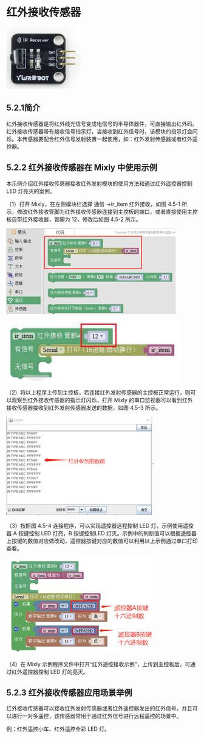 # 红外接收传感器

![](../../.gitbook/assets/ying-jian-1215099.png)

## 5.2.1简介

红外接收传感器是将红外线光信号变成电信号的半导体器件，可直接输出红外码。红外接收传感器带有接收信号指示灯，当接收到红外信号时，该模块的指示灯会闪烁。本传感器要配合红外信号发射装置一起使用，如：红外发射传感器或者红外遥控器。

## 5.2.2 红外接收传感器在 Mixly 中使用示例

本示例介绍红外接收传感器接收红外发射模块的使用方法和通过红外遥控器控制 LED 灯亮灭的案例。

（1）打开 Mixly，在左侧模块栏选择 通信 →ir\_item 红外接收，如图 4.5-1 所示，修改红外接收管脚为红外接收传感器连接到主控板的端口，或者直接使用主控板自带红外接收器，管脚为 12，修改后如图 4.5-2 所示。

![&#x56FE; 4.5-1](../../.gitbook/assets/ying-jian-1215416.png)

![&#x56FE; 4.5-2](../../.gitbook/assets/ying-jian-1215426.png)

（2）将以上程序上传到主控板，若连接红外发射传感器的主控板正常运行，则可以观察到红外接收传感器的指示灯闪烁，打开 Mixly 的串口监视器可以看到红外接收传感器接收到红外发射传感器发送的数据，如图 4.5-3 所示。

![&#x56FE; 4.5-3](../../.gitbook/assets/ying-jian-1215545.png)

（3）按照图 4.5-4 连接程序，可以实现遥控器远程控制 LED 灯，示例使用遥控器 A 按键控制 LED 灯亮，B 按键控制LED 灯灭。示例中的判断值可以根据遥控器上按键的数值对应做改动，遥控器按键对应的数值可以利用以上示例通过串口打印查看。

![&#x56FE; 4.5-4](../../.gitbook/assets/ying-jian-1215680.png)

（4）在 Mixly 示例程序文件中打开“红外遥控接收示例”，上传到主控板后，可通过红外遥控器控制 LED 灯的亮灭。

## 5.2.3 红外接收传感器应用场景举例

红外接收传感器可以接收红外发射传感器或者红外遥控器发出的红外信号，并且可以进行一对多遥控，该传感器常用于通过红外信号进行远程遥控的场景中。

例：红外遥控小车、红外遥控全彩 LED 灯。

